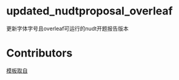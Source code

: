 # updated_nudtproposal_overleaf
更新字体字号且overleaf可运行的nudt开题报告版本

# Contributors 

[模板取自](https://github.com/TomHeaven/nudtproposal) 


 
